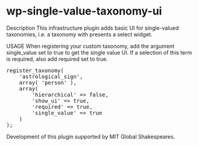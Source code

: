 # wp-single-value-taxonomy-ui

Description
This infrastructure plugin adds basic UI for single-valued taxonomies, i.e. a taxonomy with presents a select widget.

USAGE
When registering your custom taxonomy, add the argument single_value set to true to get the single value UI. If a selection of this term is required, also add required set to true.
<pre>
register_taxonomy(
    'astrological_sign',
    array( 'person' ),
    array(
        'hierarchical' => false,
        'show_ui' => true,
        'required' => true,
        'single_value' => true
    )
);
</pre>
Development of this plugin supported by MIT Global Shakespeares.
